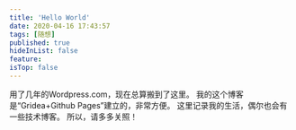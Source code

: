 ```yaml
---
title: 'Hello World'
date: 2020-04-16 17:43:57
tags: [随想]
published: true
hideInList: false
feature: 
isTop: false
---
```

用了几年的Wordpress.com，现在总算搬到了这里。
我的这个博客是“Gridea+Github Pages”建立的，非常方便。
这里记录我的生活，偶尔也会有一些技术博客。
所以，请多多关照！


<!-- more -->
